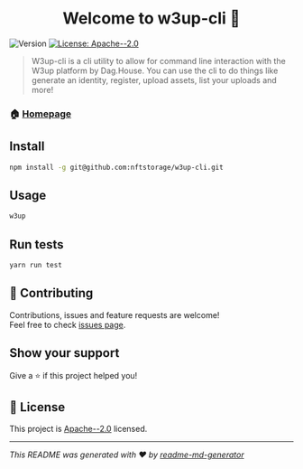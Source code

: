 <h1 align="center">Welcome to w3up-cli 👋</h1>
<p>
  <img alt="Version" src="https://img.shields.io/badge/version-0.1.1-blue.svg?cacheSeconds=2592000" />
  <a href="https://github.com/nftstorage/w3up-cli/blob/main/LICENSE.md" target="_blank">
    <img alt="License: Apache--2.0" src="https://img.shields.io/badge/License-Apache--2.0-yellow.svg" />
  </a>
</p>

> W3up-cli is a cli utility to allow for command line interaction with the W3up platform by Dag.House. You can use the cli to do things like generate an identity, register, upload assets, list your uploads and more!

### 🏠 [Homepage](https://github.com/nftstorage/w3up-cli)

## Install

```sh
npm install -g git@github.com:nftstorage/w3up-cli.git
```

## Usage

```sh
w3up
```

## Run tests

```sh
yarn run test
```

## 🤝 Contributing

Contributions, issues and feature requests are welcome!<br />Feel free to check [issues page](https://github.com/nftstorage/w3up-cli/issues). 

## Show your support

Give a ⭐️ if this project helped you!

## 📝 License

This project is [Apache--2.0](https://github.com/nftstorage/w3up-cli/blob/main/LICENSE.md) licensed.

***
_This README was generated with ❤️ by [readme-md-generator](https://github.com/kefranabg/readme-md-generator)_